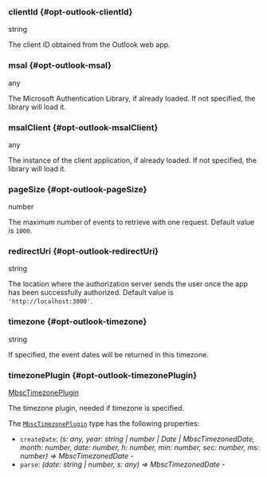 ### clientId {#opt-outlook-clientId}

string

The client ID obtained from the Outlook web app.
### msal {#opt-outlook-msal}

any

The Microsoft Authentication Library, if already loaded. If not specified, the library will load it.
### msalClient {#opt-outlook-msalClient}

any

The instance of the client application, if already loaded. If not specified, the library will load it.
### pageSize {#opt-outlook-pageSize}

number

The maximum number of events to retrieve with one request. Default value is `1000`.
### redirectUri {#opt-outlook-redirectUri}

string

The location where the authorization server sends the user once the app has been successfully authorized.
Default value is `'http://localhost:3000'`.
### timezone {#opt-outlook-timezone}

string

If specified, the event dates will be returned in this timezone.
### timezonePlugin {#opt-outlook-timezonePlugin}

[MbscTimezonePlugin](#type-MbscTimezonePlugin)

The timezone plugin, needed if timezone is specified.

The [`MbscTimezonePlugin`](#type-MbscTimezonePlugin) type has the following properties:
 - `createDate`: *(s: any, year: string &#124; number &#124; Date &#124; MbscTimezonedDate, month: number, date: number, h: number, min: number, sec: number, ms: number) => MbscTimezonedDate* - 
 - `parse`: *(date: string &#124; number, s: any) => MbscTimezonedDate* - 


